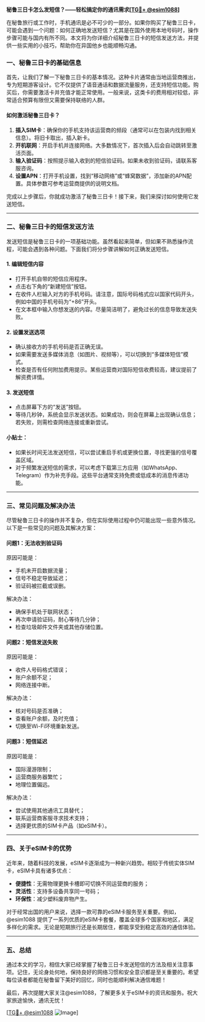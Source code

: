 **秘鲁三日卡怎么发短信？——轻松搞定你的通讯需求[[TG💪+ @esim1088](https://t.me/s/esim1088)]**

在秘鲁旅行或工作时，手机通讯是必不可少的一部分。如果你购买了秘鲁三日卡，可能会遇到一个问题：如何正确地发送短信？尤其是在国外使用本地号码时，操作步骤可能与国内有所不同。本文将为你详细介绍秘鲁三日卡的短信发送方法，并提供一些实用的小技巧，帮助你在异国他乡也能顺畅沟通。

### 一、秘鲁三日卡的基础信息

首先，让我们了解一下秘鲁三日卡的基本情况。这种卡片通常由当地运营商推出，专为短期游客设计。它不仅提供了语音通话和数据流量服务，还支持短信功能。购买后，你需要激活卡并充值才能正常使用。一般来说，这类卡的费用相对较低，非常适合预算有限但又需要保持联络的人群。

#### 如何激活秘鲁三日卡？

1. **插入SIM卡**：确保你的手机支持该运营商的频段（通常可以在包装内找到相关信息）。将旧卡取出，插入新卡。
2. **开机联网**：开启手机并连接网络。大多数情况下，首次插入后会自动跳转至激活页面。
3. **输入验证码**：按照提示输入收到的短信验证码。如果未收到验证码，请联系客服咨询。
4. **设置APN**：打开手机设置，找到“移动网络”或“蜂窝数据”，添加新的APN配置。具体参数可参考运营商提供的说明文档。

完成以上步骤后，你就成功激活了秘鲁三日卡！接下来，我们来探讨如何使用它发送短信。

---

### 二、秘鲁三日卡的短信发送方法

发送短信是秘鲁三日卡的一项基础功能。虽然看起来简单，但如果不熟悉操作流程，可能会遇到各种问题。下面我们将分步骤讲解如何正确发送短信。

#### 1. 编辑短信内容

- 打开手机自带的短信应用程序。
- 点击右下角的“新建短信”按钮。
- 在收件人栏输入对方的手机号码。请注意，国际号码格式应以国家代码开头，例如中国的手机号码为“+86”开头。
- 在文本框中输入你想发送的内容。尽量简洁明了，避免过长的信息导致发送失败。

#### 2. 设置发送选项

- 确认接收方的手机号码是否正确无误。
- 如果需要发送多媒体消息（如图片、视频等），可以切换到“多媒体短信”模式。
- 检查是否有任何附加费用提示。某些运营商对国际短信收费较高，建议提前了解资费详情。

#### 3. 发送短信

- 点击屏幕下方的“发送”按钮。
- 等待几秒钟，系统会显示发送状态。如果成功，则会在屏幕上出现确认信息；若失败，则需检查网络连接或重新尝试。

#### 小贴士：

- 如果长时间无法发送短信，可以尝试重启手机或更换位置，寻找更强的信号覆盖区域。
- 对于频繁发送短信的需求，可以考虑下载第三方应用（如WhatsApp、Telegram）作为补充手段。这些平台通常支持免费或低成本的消息传递功能。

---

### 三、常见问题及解决办法

尽管秘鲁三日卡的操作并不复杂，但在实际使用过程中仍可能出现一些意外情况。以下是一些常见的问题及其解决方案：

#### 问题1：无法收到验证码

原因可能是：
- 手机未开启数据流量；
- 信号不稳定导致延迟；
- 验证码被拦截或误删。

解决办法：
- 确保手机处于联网状态；
- 再次申请验证码，耐心等待几分钟；
- 检查垃圾邮件文件夹或其他存储位置。

#### 问题2：短信发送失败

原因可能是：
- 收件人号码格式错误；
- 账户余额不足；
- 网络连接中断。

解决办法：
- 核对号码是否准确；
- 查看账户余额，及时充值；
- 切换至Wi-Fi环境重新发送。

#### 问题3：短信延迟

原因可能是：
- 国际漫游限制；
- 运营商服务器繁忙；
- 地理位置偏远。

解决办法：
- 尝试使用其他通讯工具替代；
- 联系运营商客服寻求技术支持；
- 选择更优质的SIM卡产品（如eSIM卡）。

---

### 四、关于eSIM卡的优势

近年来，随着科技的发展，eSIM卡逐渐成为一种新兴趋势。相较于传统实体SIM卡，eSIM卡具有诸多优点：

- **便捷性**：无需物理更换卡槽即可切换不同运营商的服务；
- **灵活性**：支持多设备共享同一号码；
- **环保性**：减少塑料废弃物产生。

对于经常出国的用户来说，选择一款可靠的eSIM卡服务至关重要。例如，@esim1088 提供了一系列优质的eSIM卡套餐，覆盖全球多个国家和地区，满足多样化的需求。无论是短期旅行还是长期居住，都能享受到稳定高效的通信体验。

---

### 五、总结

通过本文的学习，相信大家已经掌握了秘鲁三日卡发送短信的方法及相关注意事项。记住，无论身处何地，保持良好的网络习惯和安全意识都是至关重要的。希望每位读者都能在秘鲁留下美好的回忆，同时也能顺利解决通信难题！

最后，再次提醒大家关注@esim1088，了解更多关于eSIM卡的资讯和服务。祝大家旅途愉快，通讯无忧！

[[TG💪+ @esim1088](https://t.me/s/esim1088) ![Image](https://i.postimg.cc/4NQfJmqS/Snipaste-2025-05-13-00-14-12.png)]